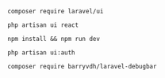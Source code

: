 
```
composer require laravel/ui

php artisan ui react

npm install && npm run dev

php artisan ui:auth

composer require barryvdh/laravel-debugbar
```

<!-- referenaces: (33:27/2:28:56) https://www.youtube.com/watch?v=svziC8BblM0&t=1255s&ab_channel=ZarxBiz-->